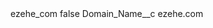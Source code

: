 <?xml version="1.0" encoding="UTF-8"?>
<CustomMetadata xmlns="http://soap.sforce.com/2006/04/metadata" xmlns:xsi="http://www.w3.org/2001/XMLSchema-instance" xmlns:xsd="http://www.w3.org/2001/XMLSchema">
    <label>ezehe_com</label>
    <protected>false</protected>
    <values>
        <field>Domain_Name__c</field>
        <value xsi:type="xsd:string">ezehe.com</value>
    </values>
</CustomMetadata>
